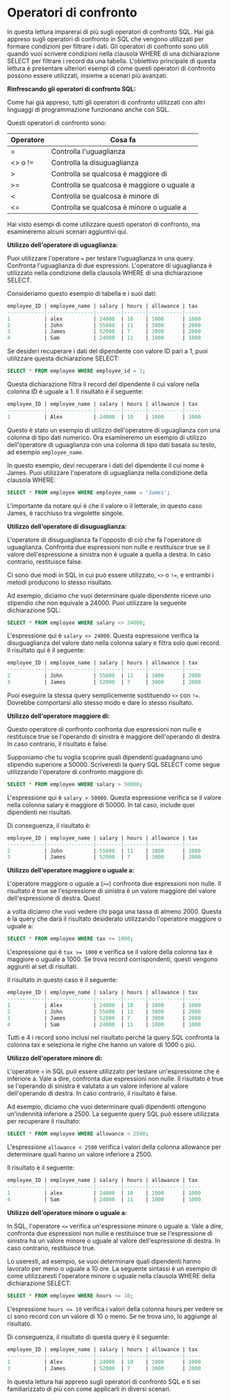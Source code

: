 # Operatori di confronto
In questa lettura imparerai di più sugli operatori di confronto SQL. Hai già appreso sugli operatori di confronto in SQL che vengono utilizzati per formare condizioni per filtrare i dati. Gli operatori di confronto sono utili quando vuoi scrivere condizioni nella clausola WHERE di una dichiarazione SELECT per filtrare i record da una tabella. L'obiettivo principale di questa lettura è presentare ulteriori esempi di come questi operatori di confronto possono essere utilizzati, insieme a scenari più avanzati.

**Rinfrescando gli operatori di confronto SQL:**

Come hai già appreso, tutti gli operatori di confronto utilizzati con altri linguaggi di programmazione funzionano anche con SQL.

Questi operatori di confronto sono:

| Operatore | Cosa fa                |
|-----------|------------------------|
| =         | Controlla l'uguaglianza |
| <> o !=   | Controlla la disuguaglianza |
| >         | Controlla se qualcosa è maggiore di |
| >=        | Controlla se qualcosa è maggiore o uguale a |
| <         | Controlla se qualcosa è minore di |
| <=        | Controlla se qualcosa è minore o uguale a |

Hai visto esempi di come utilizzare questi operatori di confronto, ma esamineremo alcuni scenari aggiuntivi qui.

**Utilizzo dell'operatore di uguaglianza:**

Puoi utilizzare l'operatore `=` per testare l'uguaglianza in una query. Confronta l'uguaglianza di due espressioni. L'operatore di uguaglianza è utilizzato nella condizione della clausola WHERE di una dichiarazione SELECT.

Consideriamo questo esempio di tabella e i suoi dati:

```sql
employee_ID | employee_name | salary | hours | allowance | tax
------------|---------------|--------|-------|-----------|-----
1           | alex          | 24000  | 10    | 1000      | 1000
2           | John          | 55000  | 11    | 3000      | 2000
3           | James         | 52000  | 7     | 3000      | 2000
4           | Sam           | 24000  | 11    | 1000      | 1000
```

Se desideri recuperare i dati del dipendente con valore ID pari a 1, puoi utilizzare questa dichiarazione SELECT:

```sql
SELECT * FROM employee WHERE employee_id = 1;
```

Questa dichiarazione filtra il record del dipendente il cui valore nella colonna ID è uguale a 1. Il risultato è il seguente:

```sql
employee_ID | employee_name | salary | hours | allowance | tax
------------|---------------|--------|-------|-----------|-----
1           | Alex          | 24000  | 10    | 1000      | 1000
```

Questo è stato un esempio di utilizzo dell'operatore di uguaglianza con una colonna di tipo dati numerico. Ora esamineremo un esempio di utilizzo dell'operatore di uguaglianza con una colonna di tipo dati basata su testo, ad esempio `employee_name`.

In questo esempio, devi recuperare i dati del dipendente il cui nome è James. Puoi utilizzare l'operatore di uguaglianza nella condizione della clausola WHERE:

```sql
SELECT * FROM employee WHERE employee_name = 'James';
```

L'importante da notare qui è che il valore o il letterale, in questo caso James, è racchiuso tra virgolette singole.

**Utilizzo dell'operatore di disuguaglianza:**

L'operatore di disuguaglianza fa l'opposto di ciò che fa l'operatore di uguaglianza. Confronta due espressioni non nulle e restituisce true se il valore dell'espressione a sinistra non è uguale a quella a destra. In caso contrario, restituisce false.

Ci sono due modi in SQL in cui può essere utilizzato, `<>` o `!=`, e entrambi i metodi producono lo stesso risultato.

Ad esempio, diciamo che vuoi determinare quale dipendente riceve uno stipendio che non equivale a 24000. Puoi utilizzare la seguente dichiarazione SQL:

```sql
SELECT * FROM employee WHERE salary <> 24000;
```

L'espressione qui è `salary <> 24000`. Questa espressione verifica la disuguaglianza del valore dato nella colonna salary e filtra solo quei record. Il risultato qui è il seguente:

```sql
employee_ID | employee_name | salary | hours | allowance | tax
------------|---------------|--------|-------|-----------|-----
2           | John          | 55000  | 11    | 3000      | 2000
3           | James         | 52000  | 7     | 3000      | 2000
```

Puoi eseguire la stessa query semplicemente sostituendo `<>` con `!=`. Dovrebbe comportarsi allo stesso modo e dare lo stesso risultato.

**Utilizzo dell'operatore maggiore di:**

Questo operatore di confronto confronta due espressioni non nulle e restituisce true se l'operando di sinistra è maggiore dell'operando di destra. In caso contrario, il risultato è false.

Supponiamo che tu voglia scoprire quali dipendenti guadagnano uno stipendio superiore a 50000. Scriveresti la query SQL SELECT come segue utilizzando l'operatore di confronto maggiore di:

```sql
SELECT * FROM employee WHERE salary > 50000;
```

L'espressione qui è `salary > 50000`. Questa espressione verifica se il valore nella colonna salary è maggiore di 50000. In tal caso, include quei dipendenti nei risultati.

Di conseguenza, il risultato è:

```sql
employee_ID | employee_name | salary | hours | allowance | tax
------------|---------------|--------|-------|-----------|-----
2           | John          | 55000  | 11    | 3000      | 2000
3           | James         | 52000  | 7     | 3000      | 2000
```

**Utilizzo dell'operatore maggiore o uguale a:**

L'operatore maggiore o uguale a (`>=`) confronta due espressioni non nulle. Il risultato è true se l'espressione di sinistra è un valore maggiore del valore dell'espressione di destra. Quest

a volta diciamo che vuoi vedere chi paga una tassa di almeno 2000. Questa è la query che darà il risultato desiderato utilizzando l'operatore maggiore o uguale a:

```sql
SELECT * FROM employee WHERE tax >= 1000;
```

L'espressione qui è `tax >= 1000` e verifica se il valore della colonna tax è maggiore o uguale a 1000. Se trova record corrispondenti, questi vengono aggiunti al set di risultati.

Il risultato in questo caso è il seguente:

```sql
employee_ID | employee_name | salary | hours | allowance | tax
------------|---------------|--------|-------|-----------|-----
1           | Alex          | 24000  | 10    | 1000      | 1000
2           | John          | 55000  | 11    | 3000      | 2000
3           | James         | 52000  | 7     | 3000      | 2000
4           | Sam           | 24000  | 11    | 1000      | 1000
```

Tutti e 4 i record sono inclusi nel risultato perché la query SQL confronta la colonna tax e seleziona le righe che hanno un valore di 1000 o più.

**Utilizzo dell'operatore minore di:**

L'operatore `<` in SQL può essere utilizzato per testare un'espressione che è inferiore a. Vale a dire, confronta due espressioni non nulle. Il risultato è true se l'operando di sinistra è valutato a un valore inferiore al valore dell'operando di destra. In caso contrario, il risultato è false.

Ad esempio, diciamo che vuoi determinare quali dipendenti ottengono un'indennità inferiore a 2500. La seguente query SQL può essere utilizzata per recuperare il risultato:

```sql
SELECT * FROM employee WHERE allowance < 2500;
```

L'espressione `allowance < 2500` verifica i valori della colonna allowance per determinare quali hanno un valore inferiore a 2500.

Il risultato è il seguente:

```sql
employee_ID | employee_name | salary | hours | allowance | tax
------------|---------------|--------|-------|-----------|-----
1           | alex          | 24000  | 10    | 1000      | 1000
4           | Sam           | 24000  | 11    | 1000      | 1000
```

**Utilizzo dell'operatore minore o uguale a:**

In SQL, l'operatore `<=` verifica un'espressione minore o uguale a. Vale a dire, confronta due espressioni non nulle e restituisce true se l'espressione di sinistra ha un valore minore o uguale al valore dell'espressione di destra. In caso contrario, restituisce true.

Lo useresti, ad esempio, se vuoi determinare quali dipendenti hanno lavorato per meno o uguale a 10 ore. La seguente sintassi è un esempio di come utilizzaresti l'operatore minore o uguale nella clausola WHERE della dichiarazione SELECT:

```sql
SELECT * FROM employee WHERE hours <= 10;
```

L'espressione `hours <= 10` verifica i valori della colonna hours per vedere se ci sono record con un valore di 10 o meno. Se ne trova uno, lo aggiunge al risultato.

Di conseguenza, il risultato di questa query è il seguente:

```sql
employee_ID | employee_name | salary | hours | allowance | tax
------------|---------------|--------|-------|-----------|-----
1           | Alex          | 24000  | 10    | 1000      | 1000
3           | James         | 52000  | 7     | 3000      | 2000
```

In questa lettura hai appreso sugli operatori di confronto SQL e ti sei familiarizzato di più con come applicarli in diversi scenari.

